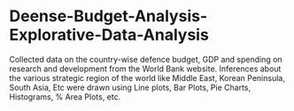 # Deense-Budget-Analysis-Explorative-Data-Analysis
Collected data on the country-wise defence budget, GDP and spending on research and development from the World Bank website. Inferences about the various strategic region of the world like Middle East, Korean Peninsula, South Asia, Etc were drawn using Line plots, Bar Plots, Pie Charts, Histograms, % Area Plots, etc.
